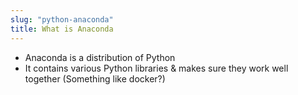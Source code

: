 ```yaml
---
slug: "python-anaconda"
title: What is Anaconda
---
```


- Anaconda is a distribution of Python
- It contains various Python libraries & makes sure they work well together
  (Something like docker?)
